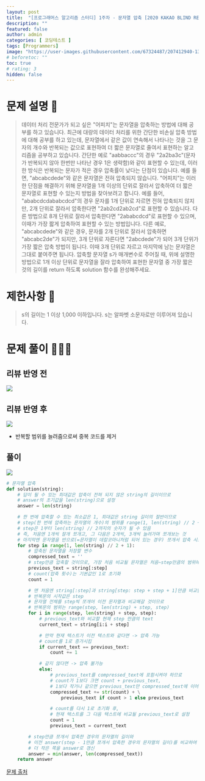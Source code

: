```yaml
---
layout: post
title:  "[프로그래머스 알고리즘 스터디] 1주차 - 문자열 압축 [2020 KAKAO BLIND RECUITEMENT 기출]"
description: ""
featured: false
author: admin
categories: [ 코딩테스트 ]
tags: [Programmers]
image: "https://user-images.githubusercontent.com/67324487/207412940-138b00b0-330b-4354-878c-305a14a7506d.png"
# beforetoc: ""
toc: true
# rating: 3
hidden: false
---
```

# 문제 설명 📑
> 데이터 처리 전문가가 되고 싶은 "어피치"는 문자열을 압축하는 방법에 대해 공부를 하고 있습니다. 최근에 대량의 데이터 처리를 위한 간단한 비손실 압축 방법에 대해 공부를 하고 있는데, 문자열에서 같은 값이 연속해서 나타나는 것을 그 문자의 개수와 반복되는 값으로 표현하여 더 짧은 문자열로 줄여서 표현하는 알고리즘을 공부하고 있습니다.
간단한 예로 "aabbaccc"의 경우 "2a2ba3c"(문자가 반복되지 않아 한번만 나타난 경우 1은 생략함)와 같이 표현할 수 있는데, 이러한 방식은 반복되는 문자가 적은 경우 압축률이 낮다는 단점이 있습니다. 예를 들면, "abcabcdede"와 같은 문자열은 전혀 압축되지 않습니다. "어피치"는 이러한 단점을 해결하기 위해 문자열을 1개 이상의 단위로 잘라서 압축하여 더 짧은 문자열로 표현할 수 있는지 방법을 찾아보려고 합니다.
예를 들어, "ababcdcdababcdcd"의 경우 문자를 1개 단위로 자르면 전혀 압축되지 않지만, 2개 단위로 잘라서 압축한다면 "2ab2cd2ab2cd"로 표현할 수 있습니다. 다른 방법으로 8개 단위로 잘라서 압축한다면 "2ababcdcd"로 표현할 수 있으며, 이때가 가장 짧게 압축하여 표현할 수 있는 방법입니다.
다른 예로, "abcabcdede"와 같은 경우, 문자를 2개 단위로 잘라서 압축하면 "abcabc2de"가 되지만, 3개 단위로 자른다면 "2abcdede"가 되어 3개 단위가 가장 짧은 압축 방법이 됩니다. 이때 3개 단위로 자르고 마지막에 남는 문자열은 그대로 붙여주면 됩니다.
압축할 문자열 s가 매개변수로 주어질 때, 위에 설명한 방법으로 1개 이상 단위로 문자열을 잘라 압축하여 표현한 문자열 중 가장 짧은 것의 길이를 return 하도록 solution 함수를 완성해주세요.

# 제한사항 🚫
> s의 길이는 1 이상 1,000 이하입니다.
s는 알파벳 소문자로만 이루어져 있습니다.


# 문제 풀이 👩🏻‍💻
## 리뷰 반영 전
![](https://velog.velcdn.com/images/carmine/post/1b1a3b80-7b20-4bfa-bad0-50e18a09e33a/image.png)

## 리뷰 반영 후
![](https://velog.velcdn.com/images/carmine/post/8d163502-f810-4e58-b8c9-f19aa5314f4f/image.png)

- 반복할 범위를 늘려줌으로써 중복 코드를 제거


## 풀이
![](https://velog.velcdn.com/images/carmine/post/d482e5a8-bf40-418d-b0c5-4d78cc0d9a83/image.png)

```python
# 문자열 압축
def solution(string):
    # 답이 될 수 있는 최대값은 압축이 전혀 되지 않은 string의 길이이므로
    # answer의 초기값을 len(string)으로 설정
    answer = len(string)

    # 한 번에 압축할 수 있는 최소값은 1, 최대값은 string 길이의 절반이므로
    # step(한 번에 압축하는 문자열의 개수)의 범위를 range(1, len(string) // 2 + 1)로 설정
    # step은 1부터 len(string) // 2까지의 숫자가 될 수 있음
    # 즉, 처음엔 1개씩 잘개 쪼개고, 그 다음은 2개씩, 3개씩 늘려가며 쪼개보는 것
    # 마지막엔 문자열을 반으로(=문자열이 데칼코마니처럼 되어 있는 경우) 쪼개서 압축 시도
    for step in range(1, len(string) // 2 + 1):
        # 압축된 문자열을 저장할 변수
        compressed_text = ''
        # step만큼 압축할 것이므로, 가장 처음 비교될 문자열은 처음~step만큼의 범위에 해당
        previous_text = string[:step]
        # count(압축 횟수)는 기본값인 1로 초기화
        count = 1

        # 맨 처음엔 string[:step]과 string[step: step + step + 1]만큼 비교할 것이므로
        # 반복문의 시작값은 step
        # 문자열 전체를 step씩 쪼개어 이전 문자열과 비교해갈 것이므로
        # 반복문의 범위는 range(step, len(string) + step, step)
        for i in range(step, len(string) + step, step):
            # previous_text와 비교할 현재 step 만큼의 text
            current_text = string[i:i + step]

            # 만약 현재 텍스트가 이전 텍스트와 같다면 -> 압축 가능
            # count를 1로 증가시킴
            if current_text == previous_text:
                count += 1

            # 같지 않다면 -> 압축 불가능
            else:
                # previous_text를 compressed_text에 포함시켜야 하므로
                # count가 1보다 크면 count + previous_text,
                # 1보다 작거나 같으면 previous_text만 compressed_text에 이어 붙임
                compressed_text += str(count) + \
                    previous_text if count > 1 else previous_text

                # count를 다시 1로 초기화 후,
                # 현재 텍스트를 그 다음 텍스트에 비교될 previous_text로 설정
                count = 1
                previous_text = current_text

        # step만큼 쪼개서 압축한 경우의 문자열의 길이와
        # 이전 answer(step - 1만큼 쪼개서 압축한 경우의 문자열의 길이)를 비교하여
        # 더 작은 쪽을 answer로 갱신
        answer = min(answer, len(compressed_text))
    return answer
```

[문제 출처](https://programmers.co.kr/learn/challenges)
